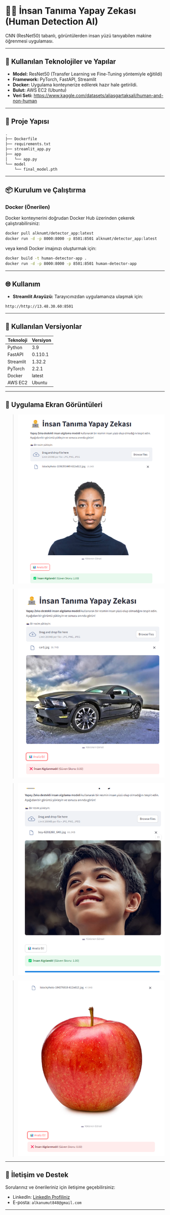 # 🧑‍💻 İnsan Tanıma Yapay Zekası (Human Detection AI)

CNN (ResNet50) tabanlı, görüntülerden insan yüzü tanıyabilen makine öğrenmesi uygulaması.

---

## 🎯 Kullanılan Teknolojiler ve Yapılar

- **Model:** ResNet50 (Transfer Learning ve Fine-Tuning yöntemiyle eğitildi)
- **Framework:** PyTorch, FastAPI, Streamlit
- **Docker:** Uygulama konteynerize edilerek hazır hale getirildi.
- **Bulut:** AWS EC2 (Ubuntu)
- **Veri Seti:** https://www.kaggle.com/datasets/aliasgartaksali/human-and-non-human
---

## 🚀 Proje Yapısı

```
.
├── Dockerfile
├── requirements.txt
├── streamlit_app.py
├── app
│   └── app.py
└── model
    └── final_model.pth
```

---

## 📦 Kurulum ve Çalıştırma

### Docker (Önerilen)

Docker konteynerini doğrudan Docker Hub üzerinden çekerek çalıştırabilirsiniz:

```bash
docker pull alknumt/detector_app:latest
docker run -d -p 8000:8000 -p 8501:8501 alknumt/detector_app:latest
```

veya kendi Docker imajınızı oluşturmak için:

```bash
docker build -t human-detector-app .
docker run -d -p 8000:8000 -p 8501:8501 human-detector-app
```

---

## 🌐 Kullanım

- **Streamlit Arayüzü:** Tarayıcınızdan uygulamanıza ulaşmak için:
```
http://http://13.48.30.60:8501
```

---

## 📌 Kullanılan Versiyonlar

| Teknoloji    | Versiyon   |
|--------------|------------|
| Python       | 3.9        |
| FastAPI      | 0.110.1    |
| Streamlit    | 1.32.2     |
| PyTorch      | 2.2.1      |
| Docker       | latest     |
| AWS EC2      | Ubuntu     |

---

## 📸 Uygulama Ekran Görüntüleri

>![kadın](<Ekran görüntüsü 2025-03-07 181125.png>)

>![araba](<Ekran görüntüsü 2025-03-07 181110.png>)

>![çocuk](<Ekran görüntüsü 2025-03-07 180847.png>)

>![apple](<Ekran görüntüsü 2025-03-07 181048.png>)

---

## 📧 İletişim ve Destek

Sorularınız ve önerileriniz için iletişime geçebilirsiniz:

- LinkedIn: [LinkedIn Profiliniz](https://www.linkedin.com/in/umutalkan42/)
- E-posta: `alkanumut848@gmail.com`

---